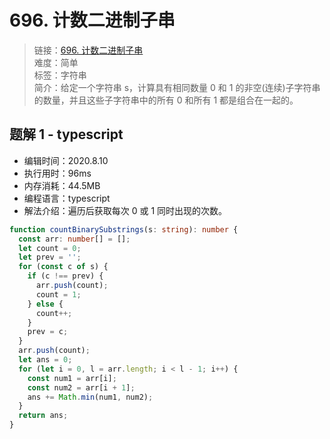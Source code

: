 # 696. 计数二进制子串

> 链接：[696. 计数二进制子串](https://leetcode-cn.com/problems/count-binary-substrings/)  
> 难度：简单  
> 标签：字符串  
> 简介：给定一个字符串 s，计算具有相同数量 0 和 1 的非空(连续)子字符串的数量，并且这些子字符串中的所有 0 和所有 1 都是组合在一起的。

## 题解 1 - typescript

- 编辑时间：2020.8.10
- 执行用时：96ms
- 内存消耗：44.5MB
- 编程语言：typescript
- 解法介绍：遍历后获取每次 0 或 1 同时出现的次数。

```typescript
function countBinarySubstrings(s: string): number {
  const arr: number[] = [];
  let count = 0;
  let prev = '';
  for (const c of s) {
    if (c !== prev) {
      arr.push(count);
      count = 1;
    } else {
      count++;
    }
    prev = c;
  }
  arr.push(count);
  let ans = 0;
  for (let i = 0, l = arr.length; i < l - 1; i++) {
    const num1 = arr[i];
    const num2 = arr[i + 1];
    ans += Math.min(num1, num2);
  }
  return ans;
}
```
